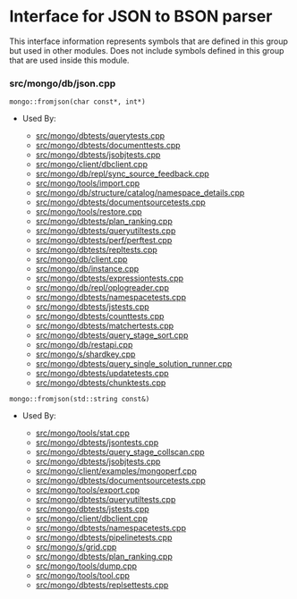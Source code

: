 
# Interface for JSON to BSON parser
This interface information represents symbols that are defined in this group but used in other modules.  Does not include symbols defined in this group that are used inside this module.

### src/mongo/db/json.cpp

<div></div>

    mongo::fromjson(char const*, int*)

- Used By:

    - [src/mongo/dbtests/querytests.cpp](../../../../tests/unit\_tests)
    - [src/mongo/dbtests/documenttests.cpp](../../../../tests/unit\_tests)
    - [src/mongo/dbtests/jsobjtests.cpp](../../../../tests/unit\_tests)
    - [src/mongo/client/dbclient.cpp](../../../../network/cpp\_client\_driver)
    - [src/mongo/db/repl/sync\_source\_feedback.cpp](../../../../replication/data\_sync)
    - [src/mongo/tools/import.cpp](../../../../tools/tools)
    - [src/mongo/db/structure/catalog/namespace\_details.cpp](../../../../storage/storage\_layer\_structure)
    - [src/mongo/dbtests/documentsourcetests.cpp](../../../../tests/unit\_tests)
    - [src/mongo/tools/restore.cpp](../../../../tools/tools)
    - [src/mongo/dbtests/plan\_ranking.cpp](../../../../tests/unit\_tests)
    - [src/mongo/dbtests/queryutiltests.cpp](../../../../tests/unit\_tests)
    - [src/mongo/dbtests/perf/perftest.cpp](../../../../tests/unit\_tests)
    - [src/mongo/dbtests/repltests.cpp](../../../../tests/unit\_tests)
    - [src/mongo/db/client.cpp](../../../../query\_and\_operation\_handling/client\_and\_operation\_tracking)
    - [src/mongo/db/instance.cpp](../../../../storage/storage\_layer\_structure)
    - [src/mongo/dbtests/expressiontests.cpp](../../../../tests/unit\_tests)
    - [src/mongo/db/repl/oplogreader.cpp](../../../../replication/data\_sync)
    - [src/mongo/dbtests/namespacetests.cpp](../../../../tests/unit\_tests)
    - [src/mongo/dbtests/jstests.cpp](../../../../tests/unit\_tests)
    - [src/mongo/dbtests/counttests.cpp](../../../../tests/unit\_tests)
    - [src/mongo/dbtests/matchertests.cpp](../../../../tests/unit\_tests)
    - [src/mongo/dbtests/query\_stage\_sort.cpp](../../../../tests/unit\_tests)
    - [src/mongo/db/restapi.cpp](../../../../network/web\_server)
    - [src/mongo/s/shardkey.cpp](../../../../sharding/routing)
    - [src/mongo/dbtests/query\_single\_solution\_runner.cpp](../../../../tests/unit\_tests)
    - [src/mongo/dbtests/updatetests.cpp](../../../../tests/unit\_tests)
    - [src/mongo/dbtests/chunktests.cpp](../../../../tests/unit\_tests)

<div></div>

    mongo::fromjson(std::string const&)

- Used By:

    - [src/mongo/tools/stat.cpp](../../../../tools/tools)
    - [src/mongo/dbtests/jsontests.cpp](../../../../tests/unit\_tests)
    - [src/mongo/dbtests/query\_stage\_collscan.cpp](../../../../tests/unit\_tests)
    - [src/mongo/dbtests/jsobjtests.cpp](../../../../tests/unit\_tests)
    - [src/mongo/client/examples/mongoperf.cpp](../../../../network/cpp\_client\_driver)
    - [src/mongo/dbtests/documentsourcetests.cpp](../../../../tests/unit\_tests)
    - [src/mongo/tools/export.cpp](../../../../tools/tools)
    - [src/mongo/dbtests/queryutiltests.cpp](../../../../tests/unit\_tests)
    - [src/mongo/dbtests/jstests.cpp](../../../../tests/unit\_tests)
    - [src/mongo/client/dbclient.cpp](../../../../network/cpp\_client\_driver)
    - [src/mongo/dbtests/namespacetests.cpp](../../../../tests/unit\_tests)
    - [src/mongo/dbtests/pipelinetests.cpp](../../../../tests/unit\_tests)
    - [src/mongo/s/grid.cpp](../../../../sharding/cluster\_metadata\_management)
    - [src/mongo/dbtests/plan\_ranking.cpp](../../../../tests/unit\_tests)
    - [src/mongo/tools/dump.cpp](../../../../tools/tools)
    - [src/mongo/tools/tool.cpp](../../../../tools/tools)
    - [src/mongo/dbtests/replsettests.cpp](../../../../tests/unit\_tests)
